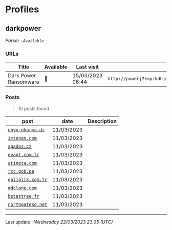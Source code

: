 # Profiles

## **darkpower**


_Parser : `Available`_

### URLs
| Title | Available | Last visit | fqdn | Screenshot 
|---|---|---|---|---|
|  Dark Power Ransomware | 🔴 | 15/03/2023 06:44 | `http://powerj7kmpzkdhjg4szvcxxgktgk36ezpjxvtosylrpey7svpmrjyuyd.onion` | <a href="https://www.ransomware.live/screenshots/powerj7kmpzkdhjg4szvcxxgktgk36ezpjxvtosylrpey7svpmrjyuyd-onion.png" target=_blank>📸</a> | 

### Posts

> 10 posts found

| post | date | Description
|---|---|---|
| [`onyx-pharma.dz`](https://google.com/search?q=onyx-pharma.dz) | 11/03/2023 |  |
| [`imtenan.com`](https://google.com/search?q=imtenan.com) | 11/03/2023 |  |
| [`agados.cz`](https://google.com/search?q=agados.cz) | 11/03/2023 |  |
| [`evant.com.tr`](https://google.com/search?q=evant.com.tr) | 11/03/2023 |  |
| [`arineta.com`](https://google.com/search?q=arineta.com) | 11/03/2023 |  |
| [`rcc.gob.pe`](https://google.com/search?q=rcc.gob.pe) | 11/03/2023 |  |
| [`goliplik.com.tr`](https://google.com/search?q=goliplik.com.tr) | 11/03/2023 |  |
| [`mdclone.com`](https://google.com/search?q=mdclone.com) | 11/03/2023 |  |
| [`betastree.fr`](https://google.com/search?q=betastree.fr) | 11/03/2023 |  |
| [`northgatesd.net`](https://google.com/search?q=northgatesd.net) | 11/03/2023 |  |

 --- 


Last update : _Wednesday 22/03/2023 23.05 (UTC)_
